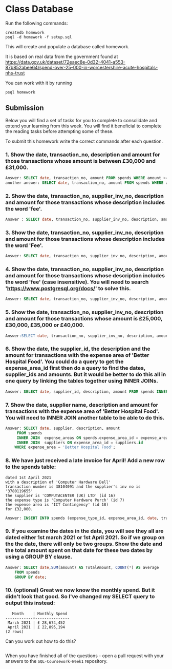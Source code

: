 # Class Database
Run the following commands:
```
createdb homework
psql -d homework -f setup.sql
```
This will create and populate a database called homework.

It is based on real data from the government found at
https://data.gov.uk/dataset/72eaec8e-0d32-4041-a553-87b852abee64/spend-over-25-000-in-worcestershire-acute-hospitals-nhs-trust

You can work with it by running
```
psql homework
```
## Submission

Below you will find a set of tasks for you to complete to consolidate and extend your learning from this week. You will find it beneficial to complete the reading tasks before attempting some of these.

To submit this homework write the correct commands after each question.

### 1. Show the date, transaction_no, description and amount for those transactions whose amount is between £30,000 and £31,000.
```sql
Answer: SELECT date, transaction_no, amount FROM spends WHERE amount >= 30000 AND amount <= 31000;
another answer: SELECT date, transaction_no, amount FROM spends WHERE amount  BETWEEN 30000 AND 31000
```
### 2. Show the date, transaction_no, supplier_inv_no, description and amount for those transactions whose description includes the word 'fee'.
```sql
Answer : SELECT date, transaction_no, supplier_inv_no, description, amount FROM spends WHERE description like '%fee%';
```
### 3. Show the date, transaction_no, supplier_inv_no, description and amount for those transactions whose description includes the word 'Fee'.
```sql
Answer: SELECT date, transaction_no, supplier_inv_no, description, amount FROM spends WHERE description like '%Fee%';

```
### 4. Show the date, transaction_no, supplier_inv_no, description and amount for those transactions whose description includes the word 'fee' (case insensitive). You will need to search 'https://www.postgresql.org/docs/' to solve this.
```sql
Answer: SELECT date, transaction_no, supplier_inv_no, description, amount FROM spends WHERE description ilike '%fee%';

```
### 5. Show the date, transaction_no, supplier_inv_no, description and amount for those transactions whose amount is £25,000, £30,000, £35,000 or £40,000.
```sql
Answer:SELECT date, transaction_no, supplier_inv_no, description, amount FROM spends WHERE amount in ( 25000, 30000, 35000, 40000);
```
### 6. Show the date, the supplier_id, the description and the amount for transactions with the expense area of 'Better Hospital Food'. You could do a query to get the expense_area_id first then do a query to find the dates, supplier_ids and amounts. But it would be better to do this all in one query by linking the tables together using INNER JOINs.
```sql
Answer: SELECT date, supplier_id, description, amount FROM spends INNER JOIN  expense_areas ON spends.expense_area_id = expense_areas.id  WHERE expense_area = 'Better Hospital Food';
```
### 7. Show the date, supplier name, description and amount for transactions with the expense area of 'Better Hospital Food'. You will need to INNER JOIN another table to be able to do this.
```sql
Answer: SELECT date, supplier, description, amount
     FROM spends
     INNER JOIN  expense_areas ON spends.expense_area_id = expense_areas.id
     INNER JOIN  suppliers ON expense_area_id = suppliers.id
    WHERE expense_area = 'Better Hospital Food';
```
### 8. We have just received a late invoice for April! Add a new row to the spends table:
    dated 1st April 2021
    with a description of 'Computer Hardware Dell'
    transaction number is 38104091 and the supplier's inv no is '3780119655'
    the supplier is 'COMPUTACENTER (UK) LTD' (id 16)
    the expense type is 'Computer Hardware Purch' (id 7)
    the expense area is 'ICT Contingency' (id 18)
    for £32,000.
```sql
Answer: INSERT INTO spends (expense_type_id, expense_area_id, date, transaction_no, supplier_inv_no, description, amount) VALUES (7, 18,'2021-04-01', 38104091, 3780119655, 'Computer Hardware Dell',32000);
```
### 9. If you examine the dates in the data, you will see they all are dated either 1st march 2021 or 1st April 2021. So if we group on the the date, there will only be two groups. Show the date and the total amount spent on that date for these two dates by using a GROUP BY clause.
```sql
Answer: SELECT date,SUM(amount) AS TotalAmount, COUNT(*) AS average
    FROM spends
    GROUP BY date;
```
### 10. (optional) Great we now know the monthly spend. But it didn't look that good. So I've changed my SELECT query to output this instead:
```
   Month    | Monthly Spend 
------------+---------------
 March 2021 | £ 28,674,452
 April 2021 | £ 22,895,194
(2 rows)
```
Can you work out how to do this?

```sql

```

When you have finished all of the questions - open a pull request with your answers to the `SQL-Coursework-Week1` repository.
